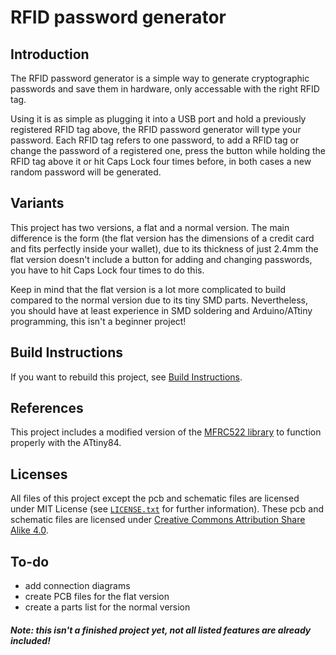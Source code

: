 # RFID password generator
## Introduction
The RFID password generator is a simple way to generate cryptographic passwords and save them in hardware, only accessable with the right RFID tag.

Using it is as simple as plugging it into a USB port and hold a previously registered RFID tag above, the RFID password generator will type your password. Each RFID tag refers to one password, to add a RFID tag or change the password of a registered one, press the button while holding the RFID tag above it or hit Caps Lock four times before, in both cases a new random password will be generated.

## Variants
This project has two versions, a flat and a normal version. The main difference is the form (the flat version has the dimensions of a credit card and fits perfectly inside your wallet), due to its thickness of just 2.4mm the flat version doesn't include a button for adding and changing passwords, you have to hit Caps Lock four times to do this.

Keep in mind that the flat version is a lot more complicated to build compared to the normal version due to its tiny SMD parts. Nevertheless, you should have at least experience in SMD soldering and Arduino/ATtiny programming, this isn't a beginner project!

## Build Instructions
If you want to rebuild this project, see [Build Instructions](documentation/build-instructions.md).

## References 
This project includes a modified version of the [MFRC522 library](https://github.com/miguelbalboa/rfid) to function properly with the ATtiny84.

## Licenses
All files of this project except the pcb and schematic files are licensed under MIT License (see [`LICENSE.txt`](LICENSE.txt) for further information). These pcb and schematic files are licensed under [Creative Commons Attribution Share Alike 4.0](https://creativecommons.org/licenses/by-sa/4.0/).

## To-do
- add connection diagrams
- create PCB files for the flat version
- create a parts list for the normal version

##### Note: this isn't a finished project yet, not all listed features are already included!
